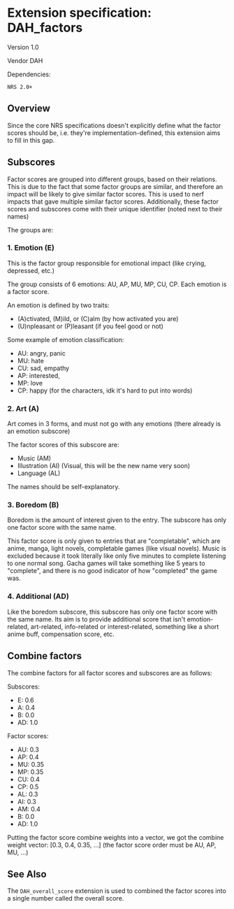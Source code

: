 # Extension specification: DAH_factors

Version 1.0

Vendor DAH

Dependencies:
```
NRS 2.0+
```

## Overview

Since the core NRS specifications doesn't explicitly define what the factor scores should be, i.e. they're implementation-defined, this extension aims to fill in this gap.

## Subscores

Factor scores are grouped into different groups, based on their relations. This is due to the fact that some factor groups are similar, and therefore an impact will be likely to give similar factor scores. This is used to nerf impacts that gave multiple similar factor scores. Additionally, these factor scores and subscores come with their unique identifier (noted next to their names)

The groups are:

### 1. Emotion (E)

This is the factor group responsible for emotional impact (like crying, depressed, etc.)

The group consists of 6 emotions: AU, AP, MU, MP, CU, CP. Each emotion is a factor score.

An emotion is defined by two traits:
* (A)ctivated, (M)ild, or (C)alm (by how activated you are)
* (U)npleasant or (P)leasant (if you feel good or not)

Some example of emotion classification:

* AU: angry, panic
* MU: hate
* CU: sad, empathy
* AP: interested, 
* MP: love
* CP: happy (for the characters, idk it's hard to put into words)

### 2. Art (A)

Art comes in 3 forms, and must not go with any emotions (there already is an emotion subscore)

The factor scores of this subscore are:
* Music (AM)
* Illustration (AI) (Visual, this will be the new name very soon)
* Language (AL)

The names should be self-explanatory.

### 3. Boredom (B)

Boredom is the amount of interest given to the entry. The subscore has only one factor score with the same name.

This factor score is only given to entries that are "completable", which are anime, manga, light novels, completable games (like visual novels). Music is excluded because it took literally like only five minutes to complete listening to one normal song. Gacha games will take something like 5 years to "complete", and there is no good indicator of how "completed" the game was. 

### 4. Additional (AD)

Like the boredom subscore, this subscore has only one factor score with the same name. Its aim is to provide additional score that isn't emotion-related, art-related, info-related or interest-related, something like a short anime buff, compensation score, etc.

## Combine factors

The combine factors for all factor scores and subscores are as follows:

Subscores:
* E: 0.6
* A: 0.4
* B: 0.0
* AD: 1.0

Factor scores:
* AU: 0.3
* AP: 0.4
* MU: 0.35
* MP: 0.35
* CU: 0.4
* CP: 0.5
* AL: 0.3
* AI: 0.3
* AM: 0.4
* B: 0.0
* AD: 1.0

Putting the factor score combine weights into a vector, we got the combine weight vector: \[0.3, 0.4, 0.35, ...\] (the factor score order must be AU, AP, MU, ...)

## See Also

The ```DAH_overall_score``` extension is used to combined the factor scores into a single number called the overall score.
